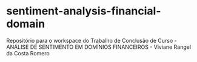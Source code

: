 # sentiment-analysis-financial-domain
Repositório para o workspace do Trabalho de Conclusão de Curso - ANÁLISE DE SENTIMENTO EM DOMÍNIOS FINANCEIROS - Viviane Rangel da Costa Romero
